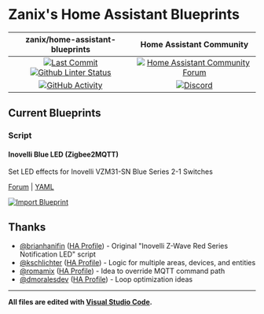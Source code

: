 # Zanix's Home Assistant Blueprints

| zanix/home-assistant-blueprints | Home Assistant Community |
| :---: | :---: |
| [![Last Commit][github-last-commit]][github-main] [![Github Linter Status][github-linter-status-shield]][github-linter-status] | [![Home Assistant Community Forum][forum-shield]][forum] |
| [![GitHub Activity][commits-shield]][commits] | [![Discord][discord-shield]][discord] |

## Current Blueprints

### Script

#### Inovelli Blue LED (Zigbee2MQTT)

Set LED effects for Inovelli VZM31-SN Blue Series 2-1 Switches

[Forum](https://community.home-assistant.io/t/z2m-inovelli-blue-series-switch-led-notification-script-vzm31-sn-vzm35-sn/489620)
 | [YAML](https://github.com/zanix/home-assistant-blueprints/blob/main/script/inovelli_blue_led_zigbee2mqtt.yaml)

[![Import Blueprint][blueprint-import]](https://my.home-assistant.io/redirect/blueprint_import/?blueprint_url=https%3A%2F%2Fgithub.com%2Fzanix%2Fhome-assistant-blueprints%2Fblob%2Fmain%2Fscript%2Finovelli_blue_led_zigbee2mqtt.yaml)

## Thanks

- [@brianhanifin](https://github.com/brianhanifin) ([HA Profile](https://community.home-assistant.io/u/brianhanifin)) - Original "Inovelli Z-Wave Red Series Notification LED" script
- [@kschlichter](https://github.com/kschlichter) ([HA Profile](https://community.home-assistant.io/u/kschlichter)) - Logic for multiple areas, devices, and entities
- [@romamix](https://github.com/romamix) ([HA Profile](https://community.home-assistant.io/u/romamix)) - Idea to override MQTT command path
- [@dmoralesdev](https://github.com/dmoralesdev) ([HA Profile](https://community.home-assistant.io/u/diegomorales17)) - Loop optimization ideas

---

**All files are edited with [Visual Studio Code](https://code.visualstudio.com).**

[github-linter-status-shield]: https://img.shields.io/github/actions/workflow/status/zanix/home-assistant-blueprints/linters.yaml?branch=main&style=flat-square&label=linters&logo=github-actions&logoColor=838B95
[github-linter-status]: https://github.com/zanix/home-assistant-blueprints/actions/workflows/linters.yaml

[github-last-commit]: https://img.shields.io/github/last-commit/zanix/home-assistant-blueprints/main?style=flat-square&logo=github&logoColor=838B95
[github-main]: https://github.com/zanix/home-assistant-blueprints/commits/main

[commits-shield]: https://img.shields.io/github/commit-activity/m/zanix/home-assistant-blueprints/main?style=flat-square&logo=github&logoColor=838B95
[commits]: https://github.com/zanix/home-assistant-blueprints/commits/main

[forum-shield]: https://img.shields.io/discourse/topics?style=flat-square&label=community&logo=discourse&color=46B4ED&logoColor=46B4ED&server=https%3A%2F%2Fcommunity.home-assistant.io
[forum]: https://community.home-assistant.io

[discord-shield]: https://img.shields.io/discord/330944238910963714?style=flat-square&color=7289da&label=discord&logo=discord
[discord]: https://discord.gg/c5DvZ4e

[blueprint-import]: https://my.home-assistant.io/badges/blueprint_import.svg

